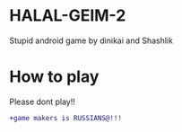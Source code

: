 # HALAL-GEIM-2
Stupid android game by dinikai and Shashlik

# How to play
Please dont play!!

```diff
+game makers is RUSSIANS@!!!
```
